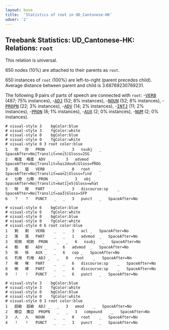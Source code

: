 ```yaml
---
layout: base
title:  'Statistics of root in UD_Cantonese-HK'
udver: '2'
---
```


## Treebank Statistics: UD_Cantonese-HK: Relations: `root`

This relation is universal.

650 nodes (10%) are attached to their parents as `root`.

650 instances of `root` (100%) are left-to-right (parent precedes child).
Average distance between parent and child is 3.68769230769231.

The following 9 pairs of parts of speech are connected with `root`: -<tt><a href="yue_hk-pos-VERB.html">VERB</a></tt> (487; 75% instances), -<tt><a href="yue_hk-pos-ADJ.html">ADJ</a></tt> (52; 8% instances), -<tt><a href="yue_hk-pos-NOUN.html">NOUN</a></tt> (52; 8% instances), -<tt><a href="yue_hk-pos-PROPN.html">PROPN</a></tt> (22; 3% instances), -<tt><a href="yue_hk-pos-ADV.html">ADV</a></tt> (14; 2% instances), -<tt><a href="yue_hk-pos-INTJ.html">INTJ</a></tt> (11; 2% instances), -<tt><a href="yue_hk-pos-PRON.html">PRON</a></tt> (8; 1% instances), -<tt><a href="yue_hk-pos-AUX.html">AUX</a></tt> (2; 0% instances), -<tt><a href="yue_hk-pos-NUM.html">NUM</a></tt> (2; 0% instances).


~~~ conllu
# visual-style 3	bgColor:blue
# visual-style 3	fgColor:white
# visual-style 0	bgColor:blue
# visual-style 0	fgColor:white
# visual-style 0 3 root	color:blue
1	你	你	PRON	_	_	3	nsubj	_	SpaceAfter=No|Translit=nei5|Gloss=2SG
2	喺度	喺度	ADV	_	_	3	advmod	_	SpaceAfter=No|Translit=hai2dou6|Gloss=PROG
3	搵	搵	VERB	_	_	0	root	_	SpaceAfter=No|Translit=wan2|Gloss=find
4	乜嘢	乜嘢	PRON	_	_	3	obj	_	SpaceAfter=No|Translit=mat1je5|Gloss=what
5	呀	呀	PART	_	_	3	discourse:sp	_	SpaceAfter=No|Translit=aa3|Gloss=SFP
6	？	？	PUNCT	_	_	3	punct	_	SpaceAfter=No

~~~


~~~ conllu
# visual-style 6	bgColor:blue
# visual-style 6	fgColor:white
# visual-style 0	bgColor:blue
# visual-style 0	fgColor:white
# visual-style 0 6 root	color:blue
1	剩	剩	VERB	_	_	3	acl	_	SpaceAfter=No
2	落	落	PART	_	_	1	advmod	_	SpaceAfter=No
3	呢啲	呢啲	PRON	_	_	6	nsubj	_	SpaceAfter=No
4	都	都	ADV	_	_	6	advmod	_	SpaceAfter=No
5	係	係	AUX	_	_	6	cop	_	SpaceAfter=No
6	冇用	冇用	ADJ	_	_	0	root	_	SpaceAfter=No
7	㗎	㗎	PART	_	_	6	discourse:sp	_	SpaceAfter=No
8	喇	嘑	PART	_	_	6	discourse:sp	_	SpaceAfter=No
9	！	！	PUNCT	_	_	6	punct	_	SpaceAfter=No

~~~


~~~ conllu
# visual-style 3	bgColor:blue
# visual-style 3	fgColor:white
# visual-style 0	bgColor:blue
# visual-style 0	fgColor:white
# visual-style 0 3 root	color:blue
1	超級	超級	ADJ	_	_	3	amod	_	SpaceAfter=No
2	撒亞	撒亞	PROPN	_	_	3	compound	_	SpaceAfter=No
3	人	人	NOUN	_	_	0	root	_	SpaceAfter=No
4	！	！	PUNCT	_	_	3	punct	_	SpaceAfter=No

~~~


